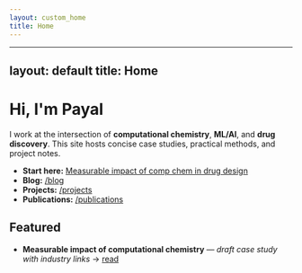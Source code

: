 ```yaml
---
layout: custom_home  
title: Home
---
```


---
layout: default
title: Home
---

# Hi, I'm Payal

I work at the intersection of **computational chemistry**, **ML/AI**, and **drug discovery**.
This site hosts concise case studies, practical methods, and project notes.

- **Start here:** [Measurable impact of comp chem in drug design](/#featured)
- **Blog:** [/blog](./blog)
- **Projects:** [/projects](./projects)
- **Publications:** [/publications](./publications)

## Featured
<div id="featured"></div>

- **Measurable impact of computational chemistry** — *draft case study with industry links* → [read](/blog/measurable-impact)
